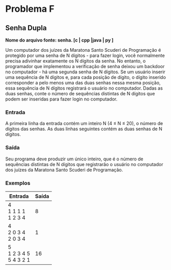 # Problema F

## Senha Dupla

**Nome do arquivo fonte: senha. [c | cpp |java | py ]**

Um computador dos juízes da Maratona Santo Scuderi de Programação é protegido por uma senha de N dígitos - para fazer login, você normalmente precisa adivinhar exatamente os N dígitos da senha. No entanto, o programador que implementou a verificação de senha deixou um backdoor no computador - há uma segunda senha de N dígitos. Se um usuário inserir uma sequência de N dígitos e, para cada posição de dígito, o dígito inserido corresponder a pelo menos uma das duas senhas nessa mesma posição, essa sequência de N dígitos registrará o usuário no computador.
Dadas as duas senhas, conte o número de sequências distintas de N dígitos que podem ser inseridas para fazer login no computador.

### Entrada

A primeira linha da entrada contém um inteiro N (4 ≤ N ≤ 20), o número de dígitos das senhas. As duas linhas seguintes contém as duas senhas de N dígitos.

### Saída

Seu programa deve produzir um único inteiro, que é o número de sequências distintas de N dígitos que registrarão o usuário no computador dos juízes da Maratona Santo Scuderi de
Programação.

### Exemplos

| Entrada                       | Saída |
|-------------------------------|-------|
| 4<br> 1 1 1 1<br> 1 2 3 4     | 8     |
| 4<br> 2 0 3 4<br> 2 0 3 4     | 1     |
| 5<br> 1 2 3 4 5<br> 5 4 3 2 1 | 16    |
